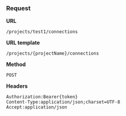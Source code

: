 ### Request

**URL**

`/projects/test1/connections`

**URL template**

`/projects/{projectName}/connections`

**Method**

`POST`

**Headers**

`Authorization:Bearer{token}`  
`Content-Type:application/json;charset=UTF-8`  
`Accept:application/json`  
